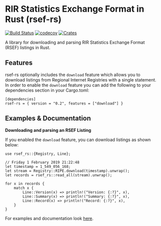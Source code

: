 # RIR Statistics Exchange Format in Rust (rsef-rs)
[![Build Status](https://github.com/DevQps/mrt-rs/workflows/CI/badge.svg)](https://github.com/DevQps/mrt-rs)
[![codecov](https://codecov.io/gh/DevQps/mrt-rs/branch/master/graph/badge.svg)](https://codecov.io/gh/DevQps/mrt-rs)
[![Crates](https://img.shields.io/crates/v/mrt_rs.svg)](https://crates.io/crates/mrt-rs)

A library for downloading and parsing RIR Statistics Exchange Format (RSEF) listings in Rust.

## Features
rsef-rs optionally includes the `download` feature which allows you to download listings from Regional Internet Registries with a single statement.
In order to enable the `download` feature you can add the following to your dependencies section in your Cargo.toml:

```no_run
[dependencies]
rsef-rs = { version = "0.2", features = ["download"] }
```

## Examples & Documentation

**Downloading and parsing an RSEF Listing**

If you enabled the `download` feature, you can download listings as shown below:

```
use rsef_rs::{Registry, Line};

// Friday 1 February 2019 21:22:48
let timestamp = 1_549_056_168;
let stream = Registry::RIPE.download(timestamp).unwrap();
let records = rsef_rs::read_all(stream).unwrap();

for x in records {
    match x {
        Line::Version(x) => println!("Version: {:?}", x),
        Line::Summary(x) => println!("Summary: {:?}", x),
        Line::Record(x) => println!("Record: {:?}", x),
    }
}
```

For examples and documentation look [here](https://docs.rs/rsef-rs/).